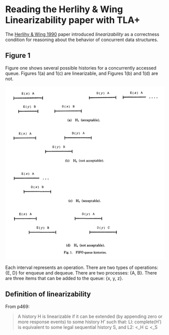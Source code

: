 # Reading the Herlihy & Wing Linearizability paper with TLA+

The [Herlihy & Wing 1990](http://dx.doi.org/10.1145/78969.78972) paper
introduced *linearizability* as a correctness condition for reasoning about the
behavior of concurrent data structures.

## Figure 1

Figure one shows several possible histories for a concurrently accessed queue.
Figures 1(a) and 1(c) are linearizable, and Figures 1(b) and 1(d) are not.

![Figure 1](fig1.png)

Each interval represents an operation. There are two types of operations: {E, D}
for enqueue and dequeue. There are two processes: {A, B}. There are three items that
can be added to the queue: {x, y, z}.


## Definition of linearizability

From p469:

> A history H is linearizable if it can be extended (by appending zero or more response events) to some history H’ such that:
> Ll: complete(H’) is equivalent to some legal sequential history S, and
> L2: <_H ⊆ <_S

